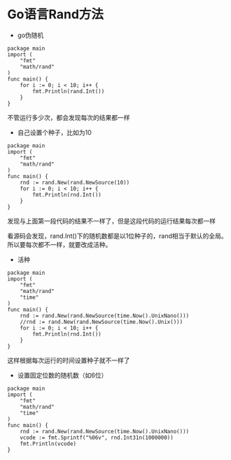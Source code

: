 # Go语言Rand方法
- go伪随机
````
package main  
import (  
    "fmt"  
    "math/rand"  
)  
func main() {  
    for i := 0; i < 10; i++ {  
        fmt.Println(rand.Int())  
    }  
}  
````
不管运行多少次，都会发现每次的结果都一样

- 自己设置个种子，比如为10
````
package main  
import (  
    "fmt"  
    "math/rand"  
)  
func main() {  
    rnd := rand.New(rand.NewSource(10))  
    for i := 0; i < 10; i++ {  
        fmt.Println(rnd.Int())  
    }  
}  
````
发现与上面第一段代码的结果不一样了，但是这段代码的运行结果每次都一样

看源码会发现，rand.Int()下的随机数都是以1位种子的，rand相当于默认的全局。所以要每次都不一样，就要改成活种。

- 活种
````
package main  
import (  
    "fmt"  
    "math/rand"  
    "time"  
)  
func main() {  
    rnd := rand.New(rand.NewSource(time.Now().UnixNano()))  
    //rnd := rand.New(rand.NewSource(time.Now().Unix()))  
    for i := 0; i < 10; i++ {  
        fmt.Println(rnd.Int())  
    }  
}  
````
这样根据每次运行的时间设置种子就不一样了

- 设置固定位数的随机数（如6位）
````
package main
import (
	"fmt"
	"math/rand"
	"time"
)
func main() {
	rnd := rand.New(rand.NewSource(time.Now().UnixNano()))
	vcode := fmt.Sprintf("%06v", rnd.Int31n(1000000))
	fmt.Println(vcode)
}
````
